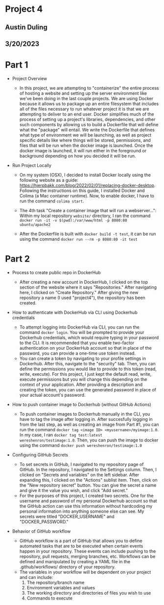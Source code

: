 # Project 4

## Austin Duling
## 3/20/2023

# Part 1
- Project Overview 
    - In this project, we are attempting to "containerize" the entire process of hosting a website and setting up the server environment like we've been doing in the last couple projects. We are using Docker because it allows us to package up an entire filesystem that includes all of the files necessary to run whatever project it is that we are attempting to deliver to an end user. Docker simplifies much of the process of setting up a project's libraries, dependencies, and other such components by allowing us to build a Dockerfile that will define what the "package" will entail. We write the Dockerfile that defines what type of environment we will be launching, as well as project specific details like where things will be stored, permissions, and files that will be run when the docker image is launched. Once the docker image is launched, it will run either in the foreground or background depending on how you decided it will be run. 




- Run Project Locally
    - On my system (OSX), I decided to install Docker locally using the following website as a guide: https://hjerpbakk.com/blog/2022/02/01/replacing-docker-desktop. Following the instructions on this guide, I installed Docker and Colima (a Mac container runtime). Now, to enable docker, I have to run the command `colima start`. 

    - The 4th task "Create a container image that will run a webserver...": Within my local repository `website/` directory, I ran the command `docker run -it -v $(pwd):/var/www/html -p 8080:80 ubuntu/apache2` 

    - After the Dockerfile is built with `docker build -t test`, it can be run using the command `docker run --rm -p 8080:80 -it test`

# Part 2
- Process to create public repo in DockerHub
    - After creating a new account in DockerHub, I clicked on the top section of the website where it says "Repositories." After navigating here, I clicked on "Create Repository." After giving the new repository a name (I used "project4"), the repository has been created. 
    
- How to authenticate with DockerHub via CLI using Dockerhub credentials
    - To attempt logging into DockerHub via CLI, you can run the command `docker login`. You will be prompted to provide your Dockerhub credentials, which would require typing in your password to the CLI. It is recommended that you enable two-factor authentication on your DockerHub account so that in place of the password, you can provide a one-time use token instead. 
    - You can create a token by navigating to your profile settings in Dockerhub. After this, navigate to the "security" tab. Then, you can define the permissions you would like to provide to this token (read, write, execute). For this project, I just kept the default read, write, execute permissions but you will change this depending on the context of your application. After providing a description and creating the token, you can use the generated password in place of your actual account's password. 
- How to push container image to Dockerhub (without GitHub Actions)
    - To push container images to Dockerhub manually in the CLI, you have to tag the image after logging in. After succesfully logging in from the last step, as well as creating an image from Part #1, you can run the command `docker tag <image ID> <myusername>/myimage:1.0`. In my case, I ran `docker tag test:latest wereshenron/testimage:1.0`. Then, you can push the image to docker using the command `docker push wereshenron/testimage:1.0`

- Configuring GitHub Secrets 
    - To set secrets in GitHub, I navigated to my repository page of GitHub. In the repository, I navigated to the Settings column. Then, I clicked on "Secrets and variables" on the left sidebar. After expanding this, I clicked on the "Actions" sublist item. Then, click on the "New repository secret" button. You can give the secret a name and give it the value you wish, and click "Add secret."
    - For the purposes of this project, I created two secrets. One for the username and password of my personal Dockerhub account so that the GitHub action can use this information without hardcoding my personal information into anything someone else can see. My secrets were titled "DOCKER_USERNAME" and "DOCKER_PASSWORD."

- Behavior of GitHub workflow
    - GitHub workflow is a part of GitHub that allows you to define automated tasks that are to be executed when certain events happen in your repository. These events can include pushing to the repository, pull requests, merging branches, etc. Workflows can be defined and manipulated by creating a YAML file in the .github/workflows/ directory of your repository. 
    - The variables in your workflow will be dependent on your project and can include: 
        1. The repository/branch name 
        2. Environment variables and values
        3. The working directory and directories of files you wish to use
        4. Commands to execute 


        

